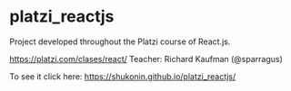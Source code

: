 # platzi_reactjs
Project developed throughout the Platzi course of React.js.

https://platzi.com/clases/react/
Teacher: Richard Kaufman (@sparragus)

To see it click here: https://shukonin.github.io/platzi_reactjs/
